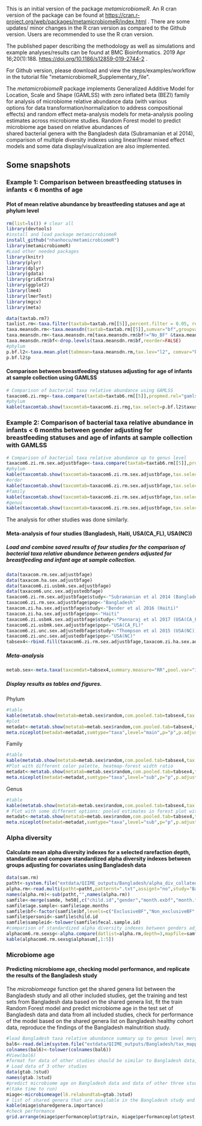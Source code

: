 


This is an initial version of the package *metamicrobiomeR*. An R cran version of the package can be found at <https://cran.r-project.org/web/packages/metamicrobiomeR/index.html> .  There are some updates/ minor changes in the R cran version as compared to the Github version.  Users are recommended to use the R cran version. 

The published paper describing the methodology as well as simulations and example analyses/results can be found at BMC Bioinformatics. 2019 Apr 16;20(1):188. <https://doi.org/10.1186/s12859-019-2744-2> . 

For Github version, please download and view the steps/examples/workflow in the tutorial file "metamicrobiomeR_Supplementary_file". 

The *metamicrobiomeR* package implements Generalized Additive Model for Location, Scale and Shape (GAMLSS) 
    with zero inflated beta (BEZI) family for analysis of microbiome relative abundance data (with various         
    options for data transformation/normalization to address compositional effects) and 
    random effect meta-analysis models for meta-analysis pooling estimates across microbiome studies.
    Random Forest model to predict microbiome age based on relative abundances of  
    shared bacterial genera with the Bangladesh data (Subramanian et al 2014), 
    comparison of multiple diversity indexes using linear/linear mixed effect models 
    and some data display/visualization are also implemented.


## Some snapshots

### Example 1: Comparison between breastfeeding statuses in infants < 6 months of age
#### Plot of mean relative abundance by breastfeeding statuses and age at phylum level  


```r
rm(list=ls()) # clear all
library(devtools)
#install and load package metamicrobiomeR
install_github("nhanhocu/metamicrobiomeR")
library(metamicrobiomeR) 
#Load other needed packages 
library(knitr)
library(plyr)
library(dplyr)
library(gdata)
library(gridExtra)
library(ggplot2)
library(lme4) 
library(lmerTest)
library(mgcv) 
library(meta) 

data(taxtab.rm7)
taxlist.rm<-taxa.filter(taxtab=taxtab.rm[[5]],percent.filter = 0.05, relabund.filter = 0.00005)
taxa.meansdn.rm<-taxa.meansdn(taxtab=taxtab.rm[[5]],sumvar="bf",groupvar="age.sample")
taxa.meansdn.rm<-taxa.meansdn.rm[taxa.meansdn.rm$bf!="No_BF" &taxa.meansdn.rm$age.sample<=6,]
taxa.meansdn.rm$bf<-drop.levels(taxa.meansdn.rm$bf,reorder=FALSE)
#phylum
p.bf.l2<-taxa.mean.plot(tabmean=taxa.meansdn.rm,tax.lev="l2", comvar="bf", groupvar="age.sample",mean.filter=0.005, show.taxname="short")
p.bf.l2$p
```

#### Comparison between breastfeeding statuses adjusting for age of infants at sample collection using GAMLSS 

```r
# Comparison of bacterial taxa relative abundance using GAMLSS 
taxacom6.zi.rmg<-taxa.compare(taxtab=taxtab6.rm[[5]],propmed.rel="gamlss",comvar="bf",adjustvar="age.sample",longitudinal="yes",p.adjust.method="fdr")
#phylum
kable(taxcomtab.show(taxcomtab=taxacom6.zi.rmg,tax.select=p.bf.l2$taxuse.rm, showvar="bfNon_exclusiveBF", tax.lev="l2",readjust.p=TRUE,p.adjust.method="fdr",p.cutoff = 1))
```


### Example 2: Comparison of bacterial taxa relative abundance in infants < 6 months between gender adjusting for breastfeeding statuses and age of infants at sample collection with GAMLSS 

```r
# Comparison of bacterial taxa relative abundance up to genus level 
taxacom6.zi.rm.sex.adjustbfage<-taxa.compare(taxtab=taxtab6.rm[[5]],propmed.rel="gamlss",comvar="gender",adjustvar=c("bf","age.sample"),longitudinal="yes")
#phylum
kable(taxcomtab.show(taxcomtab=taxacom6.zi.rm.sex.adjustbfage,tax.select="none", showvar="genderMale", tax.lev="l2",p.adjust.method="fdr"))
#order
kable(taxcomtab.show(taxcomtab=taxacom6.zi.rm.sex.adjustbfage,tax.select="none", showvar="genderMale", tax.lev="l4",p.adjust.method="fdr"))
#family
kable(taxcomtab.show(taxcomtab=taxacom6.zi.rm.sex.adjustbfage,tax.select="none", showvar="genderMale", tax.lev="l5",p.adjust.method="fdr"))
#genus
kable(taxcomtab.show(taxcomtab=taxacom6.zi.rm.sex.adjustbfage,tax.select="none", showvar="genderMale", tax.lev="l6",p.adjust.method="fdr"))
```

The analysis for other studies was done similarly. 

#### Meta-analysis of four studies (Bangladesh, Haiti, USA(CA_FL), USA(NC))
##### Load and combine saved results of four studies for the comparison of bacterial taxa relative abundance between genders adjusted for breastfeeding and infant age at sample collection.   

```r
data(taxacom.rm.sex.adjustbfage)
data(taxacom.ha.sex.adjustbfage)
data(taxacom6.zi.usbmk.sex.adjustbfage)
data(taxacom6.unc.sex.adjustedbfage)
taxacom6.zi.rm.sex.adjustbfage$study<-"Subramanian et al 2014 (Bangladesh)"
taxacom6.zi.rm.sex.adjustbfage$pop<-"Bangladesh"
taxacom.zi.ha.sex.adjustbfage$study<-"Bender et al 2016 (Haiti)"
taxacom.zi.ha.sex.adjustbfage$pop<-"Haiti"
taxacom6.zi.usbmk.sex.adjustbfage$study<-"Pannaraj et al 2017 (USA(CA_FL))"
taxacom6.zi.usbmk.sex.adjustbfage$pop<-"USA(CA_FL)"
taxacom6.zi.unc.sex.adjustedbfage$study<-"Thompson et al 2015 (USA(NC))"
taxacom6.zi.unc.sex.adjustedbfage$pop<-"USA(NC)"
tabsex4<-rbind.fill(taxacom6.zi.rm.sex.adjustbfage,taxacom.zi.ha.sex.adjustbfage,taxacom6.zi.usbmk.sex.adjustbfage,taxacom6.zi.unc.sex.adjustedbfage)
```

##### Meta-analysis 
```r
metab.sex<-meta.taxa(taxcomdat=tabsex4,summary.measure="RR",pool.var="id",studylab="study",backtransform=FALSE,percent.meta=0.5,p.adjust.method="fdr")
```
##### Display results as tables and figures. 
Phylum
```r
#table 
kable(metatab.show(metatab=metab.sex$random,com.pooled.tab=tabsex4,tax.lev="l2",showvar="genderMale",p.cutoff.type="p", p.cutoff=0.05,display="table"))
#plot
metadat<-metatab.show(metatab=metab.sex$random,com.pooled.tab=tabsex4,tax.lev="l2",showvar="genderMale",p.cutoff.type="p", p.cutoff=1,display="data")
meta.niceplot(metadat=metadat,sumtype="taxa",level="main",p="p",p.adjust="p.adjust",phyla.col="rainbow",forest.col="by.estimate",leg.key.size=1,leg.text.size=8,heat.text.x.size=7,heat.text.x.angle=0,forest.axis.text.y=8,forest.axis.text.x=7, point.ratio = c(4,2),line.ratio = c(2,1))
```
Family
```r
#table 
kable(metatab.show(metatab=metab.sex$random,com.pooled.tab=tabsex4,tax.lev="l5",showvar="genderMale",p.cutoff.type="p", p.cutoff=0.05,display="table"))
#Plot with different color palette, heatmap-forest width ratio
metadat<-metatab.show(metatab=metab.sex$random,com.pooled.tab=tabsex4,tax.lev="l5",showvar="genderMale",p.cutoff.type="p", p.cutoff=1,display="data")
meta.niceplot(metadat=metadat,sumtype="taxa",level="sub",p="p",p.adjust="p.adjust",phyla.col="rainbow",heat.forest.width.ratio =c(1,1.5), neg.palette = "Greens",pos.palette = "Purples",p.sig.heat="yes",leg.key.size=1,leg.text.size=8,heat.text.x.size=7,forest.axis.text.y=8,forest.axis.text.x=7)
```
Genus 
```r
#table 
kable(metatab.show(metatab=metab.sex$random,com.pooled.tab=tabsex4,tax.lev="l6",showvar="genderMale",p.cutoff.type="p", p.cutoff=0.05,display="table"))
# Plot with some different options: pooled estimates in forest plot with the same color scales as heatmap, those with p-values<0.05 in bold, FDR adjusted p-values<0.1 in triangles
metadat<-metatab.show(metatab=metab.sex$random,com.pooled.tab=tabsex4,tax.lev="l6",showvar="genderMale",p.cutoff.type="p", p.cutoff=1,display="data")
meta.niceplot(metadat=metadat,sumtype="taxa",level="sub",p="p",p.adjust="p.adjust",phyla.col="rainbow",p.sig.heat="yes",heat.forest.width.ratio =c(1,1.3),forest.col="by.estimate",leg.key.size=0.8,leg.text.size=10,heat.text.x.size=6,forest.axis.text.y=7,forest.axis.text.x=6, point.ratio = c(4,2),line.ratio = c(2,1))
```
### Alpha diversity 
#### Calculate mean alpha diversity indexes for a selected rarefaction depth, standardize and compare standardized alpha diversity indexes between groups adjusting for covariates using Bangladesh data 

```r
data(sam.rm)
patht<-system.file("extdata/QIIME_outputs/Bangladesh/alpha_div_collated", package = "metamicrobiomeR", mustWork = TRUE)
alpha.rm<-read.multi(patht=patht,patternt=".txt",assignt="no",study="Bangladesh")
names(alpha.rm)<-sub(patht,"",names(alpha.rm))
samfile<-merge(samde, he50[,c("child.id","gender","month.exbf","month.food")],by="child.id")
samfile$age.sample<-samfile$age.months
samfile$bf<-factor(samfile$bf,levels=c("ExclusiveBF","Non_exclusiveBF","No_BF"))
samfile$personid<-samfile$child.id
samfile$sampleid<-tolower(samfile$fecal.sample.id)
#comparison of standardized alpha diversity indexes between genders adjusting for breastfeeding and infant age at sample collection in infants <=6 months of age 
alphacom6.rm.sexsg<-alpha.compare(datlist=alpha.rm,depth=3,mapfile=samfile,mapsampleid="fecal.sample.id",comvar="gender",adjustvar=c("age.sample","bf"),longitudinal="yes",age.limit=6,standardize=TRUE)
kable(alphacom6.rm.sexsg$alphasum[,1:5])
```

### Microbiome age
#### Predicting microbiome age, checking model performance, and replicate the results of the Bangladesh study
The *microbiomeage* function get the shared genera list between the Bangladesh study and all other included studies,  get the training and test sets from Bangladesh data based on the shared genera list, fit the train Random Forest model and predict microbiome age in the test set of Bangladesh data and data from all included studies, check for performance of the model based on the shared genera list on Bangladesh healthy cohort data, reproduce the findings of the Bangladesh malnutrition study.   

```r
#load Bangladesh taxa relative abundance summary up to genus level merged with mapping file (output from QIIME)
bal6<-read.delim(system.file("extdata/QIIME_outputs/Bangladesh/tax_mapping7", "Subramanian_et_al_mapping_file_L6.txt", package = "metamicrobiomeR", mustWork = TRUE))
colnames(bal6)<-tolower(colnames(bal6))
#View(bal6)
#format for data of other studies should be similar to Bangladesh data, must have 'age.sample' variable as age of infant at stool sample collection 
# Load data of 3 other studies 
data(gtab.3stud)
names(gtab.3stud)
#predict microbiome age on Bangladesh data and data of other three studies based on shared genera across 4 studies  
#(take time to run)
miage<-microbiomeage(l6.relabundtab=gtab.3stud)
# list of shared genera that are available in the Bangladesh study and other included studies 
kable(miage$sharedgenera.importance)
#check performance
grid.arrange(miage$performanceplot$ptrain, miage$performanceplot$ptest,nrow=1)
```


